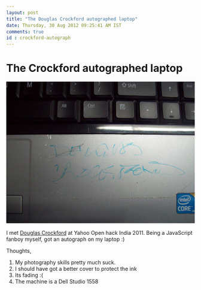 ```yaml
---
layout: post
title: "The Douglas Crockford autographed laptop"
date: Thursday, 30 Aug 2012 09:25:41 AM IST
comments: true
id : crockford-autograph
---
```


# The Crockford autographed laptop

![The autograph](../img/Crockford.png)


I met [Douglas Crockford](crockford.com) at Yahoo Open hack India 2011. Being a
JavaScript fanboy myself, got an autograph on my laptop :)

Thoughts,

1. My photography skills pretty much suck.
2. I should have got a better cover to protect the ink
3. Its fading :(
4. The machine is a Dell Studio 1558
